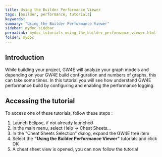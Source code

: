 ```yaml
---
title: Using the Builder Performance Viewer
tags: [builder, performance, tutorials]
keywords:
summary: "Using the Builder Performance Viewer"
sidebar: mydoc_sidebar
permalink: mydoc_tutorials_using_the_builder_performance_viewer.html
folder: mydoc
---
```


## Introduction

While building your project, GW4E will analyze your graph models and depending on your GW4E build configuration and numbers of graphs, this can take some times. In this tutorial you will see how understand GW4E performance build by configuring and enabling the performance logging.<br/>

## Accessing the tutorial

To access one of these tutorials, follow these steps :
 
 1. Launch Eclipse, if not already launched
 2. In the main menu, select Help -> Cheat Sheets...
 3. In the "Cheat Sheets Selection" dialog, expand the GW4E tree item
 4. Select the <b>"Using the Builder Performance Viewer"</b> tutorials and click OK
 5. A cheat sheet view is opened, you can now follow the tutorial
 

 

